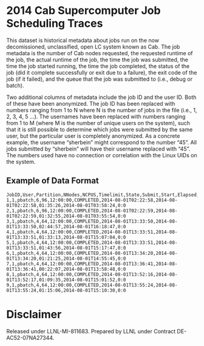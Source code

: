 # 2014 Cab Supercomputer Job Scheduling Traces

This dataset is historical metadata about jobs run on the now decomissioned,
unclassified, open LC system known as Cab.  The job metadata is the number of
Cab nodes requested, the requested runtime of the job, the actual runtime of the
job, the time the job was submitted, the time the job started running, the time
the job completed, the status of the job (did it complete successfully or exit
due to a failure), the exit code of the job (if it failed), and the queue that
the job was submitted to (i.e., debug or batch).

Two additional columns of metadata include the job ID and the user ID.  Both of
these have been anonymized.  The job ID has been replaced with numbers ranging
from 1 to N where N is the number of jobs in the file (i.e., 1, 2, 3, 4, 5 …).
The usernames have been replaced with numbers ranging from 1 to M (where M is
the number of unique users on the system), such that it is still possible to
determine which jobs were submitted by the same user, but the particular user is
completely anonymized.  As a concrete example, the username “sherbein” might
correspond to the number “45”.  All jobs submitted by “sherbein” will have their
username replaced with “45”.  The numbers used have no connection or correlation
with the Linux UIDs on the system.

## Example of Data Format

```csv
JobID,User,Partition,NNodes,NCPUS,Timelimit,State,Submit,Start,Elapsed,End,ExitCode
1,1,pbatch,6,96,12:00:00,COMPLETED,2014-08-01T02:22:58,2014-08-01T02:22:58,01:35:26,2014-08-01T03:58:24,0:0
2,1,pbatch,6,96,12:00:00,COMPLETED,2014-08-01T02:22:59,2014-08-01T02:22:59,01:32:55,2014-08-01T03:55:54,0:0
3,1,pbatch,4,64,12:00:00,COMPLETED,2014-08-01T13:33:50,2014-08-01T13:33:50,02:44:57,2014-08-01T16:18:47,0:0
4,1,pbatch,4,64,12:00:00,COMPLETED,2014-08-01T13:33:51,2014-08-01T13:33:51,01:33:13,2014-08-01T15:07:04,0:0
5,1,pbatch,4,64,12:00:00,COMPLETED,2014-08-01T13:33:51,2014-08-01T13:33:51,01:43:56,2014-08-01T15:17:47,0:0
6,1,pbatch,4,64,12:00:00,COMPLETED,2014-08-01T13:34:20,2014-08-01T13:34:20,01:21:25,2014-08-01T14:55:45,0:0
7,1,pbatch,4,64,12:00:00,COMPLETED,2014-08-01T13:36:41,2014-08-01T13:36:41,00:22:07,2014-08-01T13:58:48,0:0
8,1,pbatch,4,64,12:00:00,COMPLETED,2014-08-01T13:52:16,2014-08-01T13:52:17,01:09:35,2014-08-01T15:01:52,0:0
9,1,pbatch,4,64,12:00:00,COMPLETED,2014-08-01T13:55:24,2014-08-01T13:55:24,01:15:06,2014-08-01T15:10:30,0:0
```

# Disclaimer

Released under LLNL-MI-811683. Prepared by LLNL under Contract DE-AC52-07NA27344.
